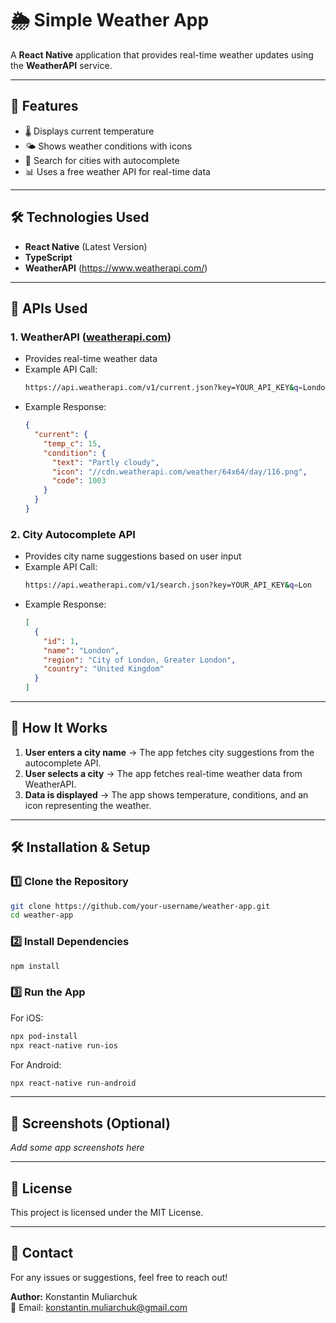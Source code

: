 # 🌦️ Simple Weather App

A **React Native** application that provides real-time weather updates using the **WeatherAPI** service.

---

## 🚀 Features

- 🌡️ Displays current temperature
- 🌤️ Shows weather conditions with icons
- 📍 Search for cities with autocomplete
- 📊 Uses a free weather API for real-time data

---

## 🛠️ Technologies Used

- **React Native** (Latest Version)
- **TypeScript**
- **WeatherAPI** (https://www.weatherapi.com/)

---

## 🔗 APIs Used

### **1. WeatherAPI** ([weatherapi.com](https://www.weatherapi.com/))

- Provides real-time weather data
- Example API Call:
  ```sh
  https://api.weatherapi.com/v1/current.json?key=YOUR_API_KEY&q=London
  ```
- Example Response:
  ```json
  {
    "current": {
      "temp_c": 15,
      "condition": {
        "text": "Partly cloudy",
        "icon": "//cdn.weatherapi.com/weather/64x64/day/116.png",
        "code": 1003
      }
    }
  }
  ```

### **2. City Autocomplete API**

- Provides city name suggestions based on user input
- Example API Call:
  ```sh
  https://api.weatherapi.com/v1/search.json?key=YOUR_API_KEY&q=Lon
  ```
- Example Response:
  ```json
  [
    {
      "id": 1,
      "name": "London",
      "region": "City of London, Greater London",
      "country": "United Kingdom"
    }
  ]
  ```

---

## 📖 How It Works

1. **User enters a city name** → The app fetches city suggestions from the autocomplete API.
2. **User selects a city** → The app fetches real-time weather data from WeatherAPI.
3. **Data is displayed** → The app shows temperature, conditions, and an icon representing the weather.

---

## 🛠️ Installation & Setup

### **1️⃣ Clone the Repository**

```sh
git clone https://github.com/your-username/weather-app.git
cd weather-app
```

### **2️⃣ Install Dependencies**

```sh
npm install
```

### **3️⃣ Run the App**

For iOS:

```sh
npx pod-install
npx react-native run-ios
```

For Android:

```sh
npx react-native run-android
```

---

## 📸 Screenshots (Optional)

_Add some app screenshots here_

---

## 📜 License

This project is licensed under the MIT License.

---

## 📩 Contact

For any issues or suggestions, feel free to reach out!

**Author:** Konstantin Muliarchuk  
📧 Email: konstantin.muliarchuk@gmail.com
